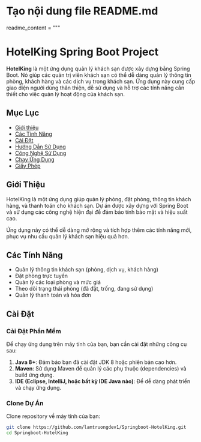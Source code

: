 # Tạo nội dung file README.md
readme_content = """
# HotelKing Spring Boot Project

**HotelKing** là một ứng dụng quản lý khách sạn được xây dựng bằng Spring Boot. Nó giúp các quản trị viên khách sạn có thể dễ dàng quản lý thông tin phòng, khách hàng và các dịch vụ trong khách sạn. Ứng dụng này cung cấp giao diện người dùng thân thiện, dễ sử dụng và hỗ trợ các tính năng cần thiết cho việc quản lý hoạt động của khách sạn.

## Mục Lục
- [Giới thiệu](#giới-thiệu)
- [Các Tính Năng](#các-tính-năng)
- [Cài Đặt](#cài-đặt)
- [Hướng Dẫn Sử Dụng](#hướng-dẫn-sử-dụng)
- [Công Nghệ Sử Dụng](#công-nghệ-sử-dụng)
- [Chạy Ứng Dụng](#chạy-ứng-dụng)
- [Giấy Phép](#giấy-phép)

## Giới Thiệu
HotelKing là một ứng dụng giúp quản lý phòng, đặt phòng, thông tin khách hàng, và thanh toán cho khách sạn. Dự án được xây dựng với Spring Boot và sử dụng các công nghệ hiện đại để đảm bảo tính bảo mật và hiệu suất cao.

Ứng dụng này có thể dễ dàng mở rộng và tích hợp thêm các tính năng mới, phục vụ nhu cầu quản lý khách sạn hiệu quả hơn.

## Các Tính Năng
- Quản lý thông tin khách sạn (phòng, dịch vụ, khách hàng)
- Đặt phòng trực tuyến
- Quản lý các loại phòng và mức giá
- Theo dõi trạng thái phòng (đã đặt, trống, đang sử dụng)
- Quản lý thanh toán và hóa đơn

## Cài Đặt

### Cài Đặt Phần Mềm
Để chạy ứng dụng trên máy tính của bạn, bạn cần cài đặt những công cụ sau:

1. **Java 8+**: Đảm bảo bạn đã cài đặt JDK 8 hoặc phiên bản cao hơn.
2. **Maven**: Sử dụng Maven để quản lý các phụ thuộc (dependencies) và build ứng dụng.
3. **IDE (Eclipse, IntelliJ, hoặc bất kỳ IDE Java nào)**: Để dễ dàng phát triển và chạy ứng dụng.

### Clone Dự Án
Clone repository về máy tính của bạn:

```bash
git clone https://github.com/lamtruongdev1/Springboot-HotelKing.git
cd Springboot-HotelKing
